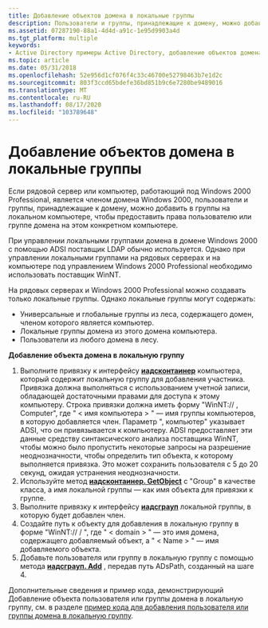 ```yaml
---
title: Добавление объектов домена в локальные группы
description: Пользователи и группы, принадлежащие к домену, можно добавить в группы на локальном компьютере, чтобы предоставить права пользователю или группе домена на данном компьютере.
ms.assetid: 07287190-88a1-4d4d-a91c-1e95d9903a4d
ms.tgt_platform: multiple
keywords:
- Active Directory примеры Active Directory, добавление объектов домена в локальные группы
ms.topic: article
ms.date: 05/31/2018
ms.openlocfilehash: 52e956d1cf076f4c33c46700e52798463b7e1d2c
ms.sourcegitcommit: 803f3ccd65bdefe36bd851b9c6e7280be9489016
ms.translationtype: MT
ms.contentlocale: ru-RU
ms.lasthandoff: 08/17/2020
ms.locfileid: "103789648"
---
```

# <a name="adding-domain-objects-to-local-groups"></a>Добавление объектов домена в локальные группы

Если рядовой сервер или компьютер, работающий под Windows 2000 Professional, является членом домена Windows 2000, пользователи и группы, принадлежащие к домену, можно добавить в группы на локальном компьютере, чтобы предоставить права пользователю или группе домена на этом конкретном компьютере.

При управлении локальными группами домена в домене Windows 2000 с помощью ADSI поставщик LDAP обычно используется. Однако при управлении локальными группами на рядовых серверах и на компьютере под управлением Windows 2000 Professional необходимо использовать поставщик WinNT.

На рядовых серверах и Windows 2000 Professional можно создавать только локальные группы. Однако локальные группы могут содержать:

-   Универсальные и глобальные группы из леса, содержащего домен, членом которого является компьютер.
-   Локальные группы домена из этого домена компьютера.
-   Пользователи из любого домена в лесу.

**Добавление объекта домена в локальную группу**

1.  Выполните привязку к интерфейсу [**иадсконтаинер**](/windows/desktop/api/iads/nn-iads-iadscontainer) компьютера, который содержит локальную группу для добавления участника. Привязка должна выполняться с использованием учетной записи, обладающей достаточными правами для доступа к этому компьютеру. Строка привязки должна иметь форму "WinNT:// <computer name> , Computer", где " &lt; имя компьютера &gt; " — имя группы компьютеров, в которую добавляется член. Параметр ", компьютер" указывает ADSI, что он привязывается к компьютеру. ADSI предоставляет эти данные средству синтаксического анализа поставщика WinNT, чтобы можно было пропустить некоторые запросы на разрешение неоднозначности, чтобы определить тип объекта, к которому выполняется привязка. Это может сохранить пользователя с 5 до 20 секунд, ожидая устранения неоднозначности.
2.  Используйте метод [**иадсконтаинер. GetObject**](/windows/desktop/api/iads/nf-iads-iadscontainer-getobject) с "Group" в качестве класса, а имя локальной группы — как имя объекта для привязки к группе.
3.  Выполните привязку к интерфейсу [**иадсграуп**](/windows/desktop/api/iads/nn-iads-iadsgroup) локальной группы, в которую будет добавлен член.
4.  Создайте путь к объекту для добавления в локальную группу в форме "WinNT:// <domain> / <name> ", где " &lt; domain &gt; " — это имя домена, содержащего добавляемый объект, а " &lt; Name &gt; " — имя добавляемого объекта.
5.  Добавьте пользователя или группу в локальную группу с помощью метода [**иадсграуп. Add**](/windows/desktop/api/iads/nf-iads-iadsgroup-add) , передав путь ADsPath, созданный на шаге 4.

Дополнительные сведения и пример кода, демонстрирующий Добавление объекта пользователя или группы домена в локальную группу, см. в разделе [пример кода для добавления пользователя или группы домена в локальную группу](example-code-for-adding-a-domain-user-or-group-to-a-local-group.md).

 

 